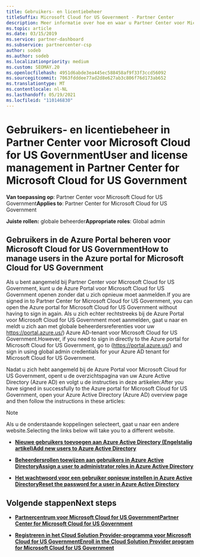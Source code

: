 ```yaml
---
title: Gebruikers- en licentiebeheer
titleSuffix: Microsoft Cloud for US Government - Partner Center
description: Meer informatie over hoe en waar u Partner Center voor Microsoft Cloud for US Government, klanten en licenties, evenals het opnieuw instellen van wachtwoorden.
ms.topic: article
ms.date: 03/15/2019
ms.service: partner-dashboard
ms.subservice: partnercenter-csp
author: sodeb
ms.author: sodeb
ms.localizationpriority: medium
ms.custom: SEOMAY.20
ms.openlocfilehash: 4951d6abde3ea445ec588458af9f33f3ccd56092
ms.sourcegitcommit: 7063fdddee77ad2d8e627ab3c806f76d173ab652
ms.translationtype: MT
ms.contentlocale: nl-NL
ms.lasthandoff: 05/19/2021
ms.locfileid: "110146830"
---
```

# <a name="user-and-license-management-in-partner-center-for-microsoft-cloud-for-us-government"></a><span data-ttu-id="a05cd-103">Gebruikers- en licentiebeheer in Partner Center voor Microsoft Cloud for US Government</span><span class="sxs-lookup"><span data-stu-id="a05cd-103">User and license management in Partner Center for Microsoft Cloud for US Government</span></span>

<span data-ttu-id="a05cd-104">**Van toepassing op**: Partner Center voor Microsoft Cloud for US Government</span><span class="sxs-lookup"><span data-stu-id="a05cd-104">**Applies to**: Partner Center for Microsoft Cloud for US Government</span></span>

<span data-ttu-id="a05cd-105">**Juiste rollen:** globale beheerder</span><span class="sxs-lookup"><span data-stu-id="a05cd-105">**Appropriate roles**: Global admin</span></span>

## <a name="how-to-manage-users-in-the-azure-portal-for-microsoft-cloud-for-us-government"></a><span data-ttu-id="a05cd-106">Gebruikers in de Azure Portal beheren voor Microsoft Cloud for US Government</span><span class="sxs-lookup"><span data-stu-id="a05cd-106">How to manage users in the Azure portal for Microsoft Cloud for US Government</span></span>

<span data-ttu-id="a05cd-107">Als u bent aangemeld bij Partner Center voor Microsoft Cloud for US Government, kunt u de Azure Portal voor Microsoft Cloud for US Government openen zonder dat u zich opnieuw moet aanmelden.</span><span class="sxs-lookup"><span data-stu-id="a05cd-107">If you are signed in to Partner Center for Microsoft Cloud for US Government, you can open the Azure portal for Microsoft Cloud for US Government without having to sign in again.</span></span> <span data-ttu-id="a05cd-108">Als u zich echter rechtstreeks bij de Azure Portal voor Microsoft Cloud for US Government moet aanmelden, gaat u naar en meldt u zich aan met globale beheerdersreferenties voor uw https://portal.azure.us/) Azure AD-tenant voor Microsoft Cloud for US Government.</span><span class="sxs-lookup"><span data-stu-id="a05cd-108">However, if you need to sign in directly to the Azure portal for Microsoft Cloud for US Government, go to (https://portal.azure.us/) and sign in using global admin credentials for your Azure AD tenant for Microsoft Cloud for US Government.</span></span>

<span data-ttu-id="a05cd-109">Nadat u zich hebt aangemeld bij de Azure Portal voor Microsoft Cloud for US Government, opent u de overzichtspagina van uw Azure Active Directory (Azure AD) en volgt u de instructies in deze artikelen:</span><span class="sxs-lookup"><span data-stu-id="a05cd-109">After you have signed in successfully to the Azure portal for Microsoft Cloud for US Government, open your Azure Active Directory (Azure AD) overview page and then follow the instructions in these articles:</span></span>

> [!NOTE]  
> <span data-ttu-id="a05cd-110">Als u de onderstaande koppelingen selecteert, gaat u naar een andere website.</span><span class="sxs-lookup"><span data-stu-id="a05cd-110">Selecting the links below will take you to a different website.</span></span> 

-  [<span data-ttu-id="a05cd-111">**Nieuwe gebruikers toevoegen aan Azure Active Directory (Engelstalig artikel)**</span><span class="sxs-lookup"><span data-stu-id="a05cd-111">**Add new users to Azure Active Directory**</span></span>](/azure/active-directory/active-directory-users-create-azure-portal)

-  [<span data-ttu-id="a05cd-112">**Beheerdersrollen toewijzen aan gebruikers in Azure Active Directory**</span><span class="sxs-lookup"><span data-stu-id="a05cd-112">**Assign a user to administrator roles in Azure Active Directory**</span></span>](/azure/active-directory/active-directory-users-assign-role-azure-portal)

-  [<span data-ttu-id="a05cd-113">**Het wachtwoord voor een gebruiker opnieuw instellen in Azure Active Directory**</span><span class="sxs-lookup"><span data-stu-id="a05cd-113">**Reset the password for a user in Azure Active Directory**</span></span>](/azure/active-directory/active-directory-users-reset-password-azure-portal)

## <a name="next-steps"></a><span data-ttu-id="a05cd-114">Volgende stappen</span><span class="sxs-lookup"><span data-stu-id="a05cd-114">Next steps</span></span>

-  [<span data-ttu-id="a05cd-115">**Partnercentrum voor Microsoft Cloud for US Government**</span><span class="sxs-lookup"><span data-stu-id="a05cd-115">**Partner Center for Microsoft Cloud for US Government**</span></span>](partner-center-for-microsoft-us-govt-cloud.md)

-  [<span data-ttu-id="a05cd-116">**Registreren in het Cloud Solution Provider-programma voor Microsoft Cloud for US Government**</span><span class="sxs-lookup"><span data-stu-id="a05cd-116">**Enroll in the Cloud Solution Provider program for Microsoft Cloud for US Government**</span></span>](enroll-in-csp-for-microsoft-us-govt-cloud.md)